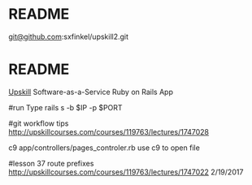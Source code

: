 # README

git@github.com:sxfinkel/upskill2.git

# README
[Upskill](http://upskillcourses.com) Software-as-a-Service Ruby on Rails App

#run
Type rails s -b $IP -p $PORT

#git workflow tips
http://upskillcourses.com/courses/119763/lectures/1747028

c9 app/controllers/pages_controler.rb use c9 to open file

#lesson 37 route prefixes
http://upskillcourses.com/courses/119763/lectures/1747022
2/19/2017